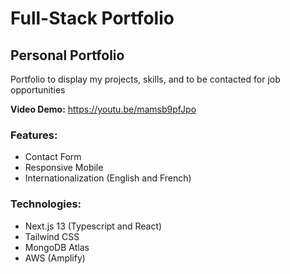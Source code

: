# Full-Stack Portfolio
## Personal Portfolio
Portfolio to display my projects, skills, and to be contacted for job opportunities

**Video Demo:** https://youtu.be/mamsb9pfJpo

### Features:
- Contact Form
- Responsive Mobile
- Internationalization (English and French)

### Technologies:
- Next.js 13 (Typescript and React)
- Tailwind CSS
- MongoDB Atlas
- AWS (Amplify)
